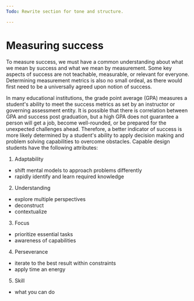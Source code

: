 ```yaml
---
Todo: Rewrite section for tone and structure.

---
```


# Measuring success

To measure success, we must have a common understanding about what we mean by success and what we mean by measurement. Some key aspects of success are not teachable, measurable, or relevant for everyone. Determining measurement metrics is also no small ordeal, as there would first need to be a universally agreed upon notion of success.

In many educational institutions, the grade point average (GPA) measures a student's ability to meet the success metrics as set by an instructor or governing assessment entity. It is possible that there is correlation between GPA and success post graduation, but a high GPA does not guarantee a person will get a job, become well-rounded, or be prepared for the unexpected challenges ahead. Therefore, a better indicator of success is more likely determined by a student's ability to apply decision making and problem solving capabilities to overcome obstacles. Capable design students have the following attributes:
 
 1. Adaptability
   - shift mental models to approach problems differently
   - rapidly identify and learn required knowledge 
 2. Understanding
   - explore multiple perspectives
   - deconstruct
   - contextualize
 3. Focus
   - prioritize essential tasks
   - awareness of capabilities
 4. Perseverance
   - iterate to the best result within constraints
   - apply time an energy
 5. Skill
   - what you can do